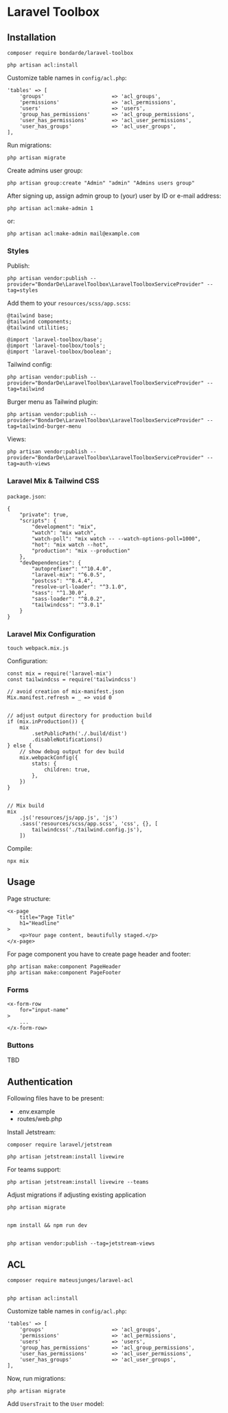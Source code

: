 # Laravel Toolbox


## Installation

    composer require bondarde/laravel-toolbox

    php artisan acl:install

Customize table names in `config/acl.php`:

    'tables' => [
        'groups'                      => 'acl_groups',
        'permissions'                 => 'acl_permissions',
        'users'                       => 'users',
        'group_has_permissions'       => 'acl_group_permissions',
        'user_has_permissions'        => 'acl_user_permissions',
        'user_has_groups'             => 'acl_user_groups',
    ],


Run migrations:

    php artisan migrate


Create admins user group:

    php artisan group:create "Admin" "admin" "Admins users group"


After signing up, assign admin group to (your) user by ID or e-mail address:

    php artisan acl:make-admin 1

or:

    php artisan acl:make-admin mail@example.com


### Styles

Publish:

    php artisan vendor:publish --provider="BondarDe\LaravelToolbox\LaravelToolboxServiceProvider" --tag=styles

Add them to your `resources/scss/app.scss`:

    @tailwind base;
    @tailwind components;
    @tailwind utilities;

    @import 'laravel-toolbox/base';
    @import 'laravel-toolbox/tools';
    @import 'laravel-toolbox/boolean';


Tailwind config:

    php artisan vendor:publish --provider="BondarDe\LaravelToolbox\LaravelToolboxServiceProvider" --tag=tailwind


Burger menu as Tailwind plugin:

    php artisan vendor:publish --provider="BondarDe\LaravelToolbox\LaravelToolboxServiceProvider" --tag=tailwind-burger-menu


Views:

    php artisan vendor:publish --provider="BondarDe\LaravelToolbox\LaravelToolboxServiceProvider" --tag=auth-views


### Laravel Mix & Tailwind CSS

`package.json`:

    {
        "private": true,
        "scripts": {
            "development": "mix",
            "watch": "mix watch",
            "watch-poll": "mix watch -- --watch-options-poll=1000",
            "hot": "mix watch --hot",
            "production": "mix --production"
        },
        "devDependencies": {
            "autoprefixer": "^10.4.0",
            "laravel-mix": "^6.0.5",
            "postcss": "^8.4.4",
            "resolve-url-loader": "^3.1.0",
            "sass": "^1.30.0",
            "sass-loader": "^8.0.2",
            "tailwindcss": "^3.0.1"
        }
    }


### Laravel Mix Configuration

    touch webpack.mix.js


Configuration:

    const mix = require('laravel-mix')
    const tailwindcss = require('tailwindcss')

    // avoid creation of mix-manifest.json
    Mix.manifest.refresh = _ => void 0


    // adjust output directory for production build
    if (mix.inProduction()) {
        mix
            .setPublicPath('./.build/dist')
            .disableNotifications()
    } else {
        // show debug output for dev build
        mix.webpackConfig({
            stats: {
                children: true,
            },
        })
    }


    // Mix build
    mix
        .js('resources/js/app.js', 'js')
        .sass('resources/scss/app.scss', 'css', {}, [
            tailwindcss('./tailwind.config.js'),
        ])


Compile:

    npx mix


## Usage

Page structure:

    <x-page
        title="Page Title"
        h1="Headline"
    >
        <p>Your page content, beautifully staged.</p>
    </x-page>


For page component you have to create page header and footer:

    php artisan make:component PageHeader
    php artisan make:component PageFooter


### Forms

    <x-form-row
        for="input-name"
    >
        ...
    </x-form-row>


### Buttons

TBD


## Authentication

Following files have to be present:
- .env.example
- routes/web.php


Install Jetstream:

    composer require laravel/jetstream

    php artisan jetstream:install livewire


For teams support:

    php artisan jetstream:install livewire --teams


Adjust migrations if adjusting existing application

    php artisan migrate


    npm install && npm run dev


    php artisan vendor:publish --tag=jetstream-views


## ACL

    composer require mateusjunges/laravel-acl


    php artisan acl:install


Customize table names in `config/acl.php`:

    'tables' => [
        'groups'                      => 'acl_groups',
        'permissions'                 => 'acl_permissions',
        'users'                       => 'users',
        'group_has_permissions'       => 'acl_group_permissions',
        'user_has_permissions'        => 'acl_user_permissions',
        'user_has_groups'             => 'acl_user_groups',
    ],


Now, run migrations:

    php artisan migrate



Add `UsersTrait` to the `User` model:
